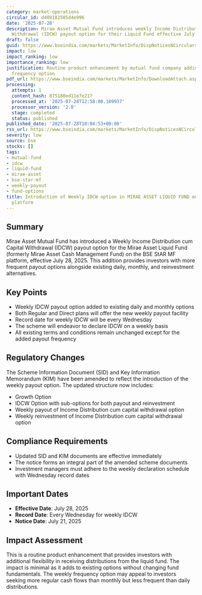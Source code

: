 ```yaml
---
category: market-operations
circular_id: d489182505d4e996
date: '2025-07-28'
description: Mirae Asset Mutual Fund introduces weekly Income Distribution cum Capital
  Withdrawal (IDCW) payout option for their Liquid Fund effective July 28, 2025.
draft: false
guid: https://www.bseindia.com/markets/MarketInfo/DispNoticesNCirculars.aspx?Noticeid={5AC02763-8E77-4792-AC0B-0FB563FB4672}&noticeno=20250728-15&dt=07/28/2025&icount=15&totcount=54&flag=0
impact: low
impact_ranking: low
importance_ranking: low
justification: Routine product enhancement by mutual fund company adding weekly payout
  frequency option
pdf_url: https://www.bseindia.com/markets/MarketInfo/DownloadAttach.aspx?id=20250728-15&attachedId=4c3b41c9-0256-4701-bec5-f0c3e4c46294
processing:
  attempts: 1
  content_hash: 875180ed11e7e217
  processed_at: '2025-07-28T12:58:00.109937'
  processor_version: '2.0'
  stage: completed
  status: published
published_date: '2025-07-28T10:04:53+00:00'
rss_url: https://www.bseindia.com/markets/MarketInfo/DispNoticesNCirculars.aspx?Noticeid={5AC02763-8E77-4792-AC0B-0FB563FB4672}&noticeno=20250728-15&dt=07/28/2025&icount=15&totcount=54&flag=0
severity: low
source: bse
stocks: []
tags:
- mutual-fund
- idcw
- liquid-fund
- mirae-asset
- bse-star-mf
- weekly-payout
- fund-options
title: Introduction of Weekly IDCW option in MIRAE ASSET LIQUID FUND on BSE StAR MF
  platform
---
```


## Summary

Mirae Asset Mutual Fund has introduced a Weekly Income Distribution cum Capital Withdrawal (IDCW) payout option for the Mirae Asset Liquid Fund (formerly Mirae Asset Cash Management Fund) on the BSE StAR MF platform, effective July 28, 2025. This addition provides investors with more frequent payout options alongside existing daily, monthly, and reinvestment alternatives.

## Key Points

- Weekly IDCW payout option added to existing daily and monthly options
- Both Regular and Direct plans will offer the new weekly payout facility
- Record date for weekly IDCW will be every Wednesday
- The scheme will endeavor to declare IDCW on a weekly basis
- All existing terms and conditions remain unchanged except for the added payout frequency

## Regulatory Changes

The Scheme Information Document (SID) and Key Information Memorandum (KIM) have been amended to reflect the introduction of the weekly payout option. The updated structure now includes:

- Growth Option
- IDCW Option with sub-options for both payout and reinvestment
- Weekly payout of Income Distribution cum capital withdrawal option
- Weekly reinvestment of Income Distribution cum capital withdrawal option

## Compliance Requirements

- Updated SID and KIM documents are effective immediately
- The notice forms an integral part of the amended scheme documents
- Investment managers must adhere to the weekly declaration schedule with Wednesday record dates

## Important Dates

- **Effective Date**: July 28, 2025
- **Record Date**: Every Wednesday for weekly IDCW
- **Notice Date**: July 21, 2025

## Impact Assessment

This is a routine product enhancement that provides investors with additional flexibility in receiving distributions from the liquid fund. The impact is minimal as it adds to existing options without changing fund fundamentals. The weekly frequency option may appeal to investors seeking more regular cash flows than monthly but less frequent than daily distributions.